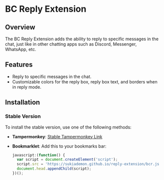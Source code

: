 # BC Reply Extension

## Overview

The BC Reply Extension adds the ability to reply to specific messages in the chat, just like in other chatting apps such
as Discord, Messenger, WhatsApp, etc.

## Features

- Reply to specific messages in the chat.
- Customizable colors for the reply box, reply box text, and borders when in reply mode.

## Installation

### Stable Version

To install the stable version, use one of the following methods:

- **Tampermonkey**: [Stable Tampermonkey Link](https://github.com/SukiaDemon/reply-extension/raw/gh-pages/BCR-1.user.js)
- **Bookmarklet**: Add this to your bookmarks bar:

  ```javascript
  javascript:(function() { 
    var script = document.createElement('script'); 
    script.src = 'https://sukiademon.github.io/reply-extension/bcr.js'; 
    document.head.appendChild(script); 
  })();
